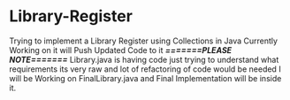# Library-Register
Trying to implement a Library Register using Collections in Java
Currently Working on it will Push Updated Code to it
*******************************=======PLEASE NOTE=======*******************************
Library.java is having code just trying to understand what requirements its very raw and lot of refactoring of code would be needed 
I will be Working on FinalLibrary.java and Final Implementation will be inside it.
